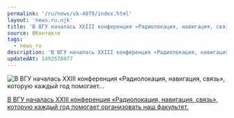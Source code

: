 ```yaml
---
permalink: '/ru/news/vk-4079/index.html'
layout: 'news.ru.njk'
title: 'В ВГУ началась XXIII конференция «Радиолокация, навигация, связь», которую каждый год помогает…'
source: ВКонтакте
tags:
  - news_ru
description: 'В ВГУ началась XXIII конференция «Радиолокация, навигация, связь», которую каждый год помогает…'
updatedAt: 1492578077
---
```

![В ВГУ началась XXIII конференция «Радиолокация, навигация, связь», которую каждый год помогает…](https://sun9-22.userapi.com/xrt2QE32D5Mg3QV7wQdU3DOly-3YREB0e0PORQ/93blE8EcVs8.jpg)

[В ВГУ началась XXIII конференция «Радиолокация, навигация, связь», которую каждый год помогает организовать наш факультет.](http://www.vsu.ru/ru/news/feed/2017/04/8281)
